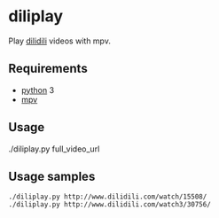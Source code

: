 # diliplay
Play [dilidili](http://www.dilidili.com/) videos with mpv.

## Requirements
* [python](https://www.python.org/) 3
* [mpv](mpv.io)

## Usage
./diliplay.py full_video_url

## Usage samples
```shell
./diliplay.py http://www.dilidili.com/watch/15508/
./diliplay.py http://www.dilidili.com/watch3/30756/
```
